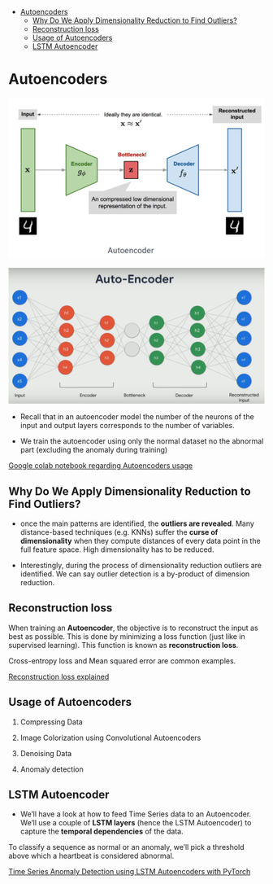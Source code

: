 <!--ts-->
   * [Autoencoders](#autoencoders)
      * [Why Do We Apply Dimensionality Reduction to Find Outliers?](#why-do-we-apply-dimensionality-reduction-to-find-outliers)
      * [Reconstruction loss](#reconstruction-loss)
      * [Usage of Autoencoders](#usage-of-autoencoders)
      * [LSTM Autoencoder](#lstm-autoencoder)

<!-- Added by: gil_diy, at: Wed 20 Apr 2022 09:34:41 IDT -->

<!--te-->

# Autoencoders


<p align="center">
  <img width="600" src="images/Autoencoders/autoencoder_1.png" title="Look into the image">
</p>


<p align="center">
  <img width="700" src="images/Autoencoders/autoencoder_2.png" title="Look into the image">
</p>

* Recall that in an autoencoder model the number of the neurons of the input and output layers corresponds to the number of variables.

* We train the autoencoder using only the normal dataset no the abnormal part (excluding the anomaly during training)

[Google colab notebook regarding Autoencoders usage](https://colab.research.google.com/github/tensorflow/docs/blob/master/site/en/tutorials/generative/autoencoder.ipynb) 


## Why Do We Apply Dimensionality Reduction to Find Outliers?

* once the main patterns are identified, the **outliers are revealed**. Many distance-based techniques (e.g. KNNs) suffer the **curse of dimensionality** when they compute distances of every data point in the full feature space. High dimensionality has to be reduced.

* Interestingly, during the process of dimensionality reduction outliers are identified. We can say outlier detection is a by-product of dimension reduction.

## Reconstruction loss

When training an **Autoencoder**, the objective is to reconstruct the input as best as possible. This is done by minimizing a loss function (just like in supervised learning).
This function is known as **reconstruction loss**.

Cross-entropy loss and Mean squared error are common examples.

[Reconstruction loss explained](https://youtu.be/qN3n0TM4Jno?t=2098)


## Usage of Autoencoders

1) Compressing Data

2) Image Colorization using Convolutional Autoencoders

2) Denoising Data

3) Anomaly detection

## LSTM Autoencoder

* We’ll have a look at how to feed Time Series data to an Autoencoder. We’ll use a couple of **LSTM layers** (hence the LSTM Autoencoder) to capture the **temporal dependencies** of the data.

To classify a sequence as normal or an anomaly, we’ll pick a threshold above which a heartbeat is considered abnormal.


[Time Series Anomaly Detection using LSTM Autoencoders with PyTorch](https://colab.research.google.com/drive/1_J2MrBSvsJfOcVmYAN2-WSp36BtsFZCa#scrollTo=3RY_N3gOmfDi)
